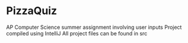 # PizzaQuiz
AP Computer Science summer assignment involving user inputs
Project compiled using IntelliJ
All project files can be found in src
